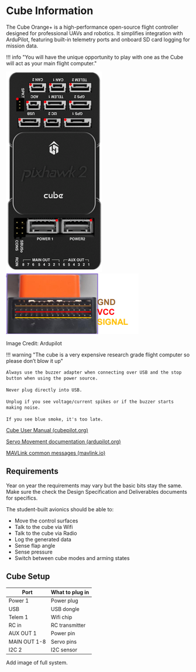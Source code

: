 # Cube Information

The Cube Orange+ is a high-performance open-source flight controller designed for professional UAVs and robotics.
It simplifies integration with ArduPilot, featuring built-in telemetry ports and onboard SD card logging for mission data.

!!! info "You will have the unique opportunity to play with one as the Cube will act as your main flight computer."

![Cube Diagram](assets/cube-diagram.png)
![Cube](assets/cube.png)

Image Credit: Ardupilot

!!! warning "The cube is a very expensive research grade flight computer so please don’t blow it up"
    
    Always use the buzzer adapter when connecting over USB and the stop button when using the power source.  

    Never plug directly into USB.  

    Unplug if you see voltage/current spikes or if the buzzer starts making noise.  
    
    If you see blue smoke, it's too late.

[Cube User Manual (cubepilot.org)](https://docs.cubepilot.org/user-guides/autopilot/the-cube-user-manual)

[Servo Movement documentation (ardupilot.org)](https://ardupilot.org/dev/docs/mavlink-move-servo.html)

[MAVLink common messages (mavlink.io)](https://mavlink.io/en/messages/common.html)

## Requirements

Year on year the requirements may vary but the basic bits stay the same. Make sure the check the Design Specification and Deliverables documents for specifics.

The student-built avionics should be able to:

- Move the control surfaces
- Talk to the cube via Wifi
- Talk to the cube via Radio
- Log the generated data
- Sense flap angle
- Sense pressure
- Switch between cube modes and arming states

## Cube Setup

|   Port       | What to plug in |
|--------------|-----------------|
| Power 1      | Power plug      |
| USB          | USB dongle      |
| Telem 1      | Wifi chip       |
| RC in        | RC transmitter  |
| AUX OUT 1    | Power pin       |
| MAIN OUT 1-8 | Servo pins      |
| I2C 2        | I2C sensor      |

Add image of full system.